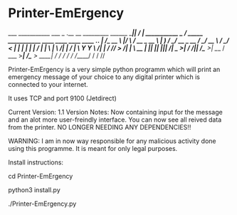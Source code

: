 # Printer-EmErgency


___	___________ ___ _      .__        __                 _________
\______   \_______|__| _____/  |_  ___________  \_   _____/ _____   ___________  ____   ____   ____   ____ ___.__.
 |     ___/\_  __ \  |/    \   __\/ __ \_  __ \  |    __)_ /     \_/ __ \_  __ \/ ___\_/ __ \ /    \_/ ___<   |  |
 |    |     |  | \/  |   |  \  | \  ___/|  | \/  |        \  Y Y  \  ___/|  | \/ /_/  >  ___/|   |  \  \___\___  |
 |____|     |__|  |__|___|  /__|  \___  >__|    /_______  /__|_|  /\___  >__|  \___  / \___  >___|  /\___  > ____|
                          \/          \/                \/      \/     \/     /_____/      \/     \/     \/\/     


Printer-EmErgency is a very simple python programm which will print an emergency message of your choice to any digital printer which is connected to your internet.

It uses TCP and port 9100 (Jetdirect)

Current Version: 1.1
Version Notes: 
Now containing input for the message and an alot more user-freindly interface. 
You can now see all reived data from the printer.
NO LONGER NEEDING ANY DEPENDENCIES!!
       

WARNING:
I am in now way responsible for any malicious activity done using this programme. It is meant for only legal purposes. 

Install instructions:

cd Printer-EmErgency

python3 install.py

./Printer-EmErgency.py
